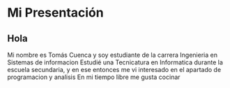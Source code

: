 # Mi Presentación
## Hola
Mi nombre es Tomás Cuenca y soy estudiante de la carrera Ingenieria en Sistemas de informacion
Estudié una Tecnicatura en Informatica durante la escuela secundaria, y en ese entonces me vi
interesado en el apartado de programacion y analisis 
En mi tiempo libre me gusta cocinar
